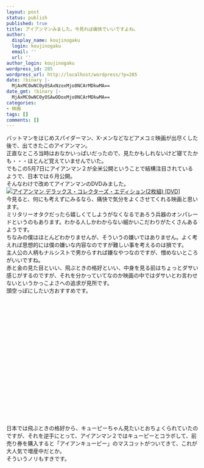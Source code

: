 ```yaml
---
layout: post
status: publish
published: true
title: アイアンマンみました。今見れば痛快でいいですよね。
author:
  display_name: koujinogaku
  login: koujinogaku
  email: ''
  url: ''
author_login: koujinogaku
wordpress_id: 285
wordpress_url: http://localhost/wordpress/?p=285
date: !binary |-
  MjAxMC0wNC0yOSAxNzoxMjo0NCArMDkwMA==
date_gmt: !binary |-
  MjAxMC0wNC0yOSAwODoxMjo0NCArMDkwMA==
categories:
- 映画
tags: []
comments: []
---
```

<p>バットマンをはじめスパイダーマン、X-メンなどなどアメコミ映画が出尽くした後で、出てきたこのアイアンマン。<br />
正直なところ当時はおなかいっぱいだったので、見たかもしれないけど寝てたかも・・・ほとんど覚えていませんでいた。<br />
でもこの5月7日にアイアンマン２が全米公開ということで結構注目されているようで、日本では６月公開。<br />
そんなわけで改めてアイアンマンのDVDみました。<br />
<a href="http://www.amazon.co.jp/gp/product/B002PJ5QQC?ie=UTF8&tag=koujinogakuse-22&linkCode=as2&camp=247&creative=7399&creativeASIN=B002PJ5QQC"><img src="http://ecx.images-amazon.com/images/I/519okKMoi4L._SL160_AA115_.jpg" alt="アイアンマン デラックス・コレクターズ・エディション(2枚組) [DVD]"></a><img src="http://www.assoc-amazon.jp/e/ir?t=koujinogakuse-22&l=as2&o=9&a=B002PJ5QQC" width="1" height="1" border="0" alt="" style="border:none !important; margin:0px !important;" /><br />
今見ると、何にも考えずにみるなら、痛快で気分をよくさせてくれる映画と思います。<br />
ミリタリーオタクだったら嬉しくてしようがなくなるであろう兵器のオンパレードというのもあります。わかる人しかわからない細かいこだわりがたくさんあるようです。<br />
ちなみの僕はほとんどわかりませんが、そういうの嫌いではありません。よく考えれば思想的には僕の嫌いな内容なのですが難しい事を考えるのは損です。<br />
主人公の人柄もナルシストで男からすれば嫌なやつなのですが、憎めないところがいいですね。<br />
赤と金の見た目といい、飛ぶときの格好といい、中身を見る前はちょっとダサい感じがするのですが、それを分かっていてなのか映画の中ではダサいとわ言わせないというかっこよさへの追求が見所です。<br />
頭空っぽにしたい方おすすめです。<br />
<object width="560" height="340"><param name="movie" value="http://www.youtube.com/v/vhgzIM-9lfA&hl=ja_JP&fs=1&"></param><param name="allowFullScreen" value="true"></param><param name="allowscriptaccess" value="always"></param><embed src="http://www.youtube.com/v/vhgzIM-9lfA&hl=ja_JP&fs=1&" type="application/x-shockwave-flash" allowscriptaccess="always" allowfullscreen="true" width="560" height="340"></embed></object><br />
日本では飛ぶときの格好から、キューピーちゃん見たいとおちょくられていたのですが、それを逆手にとって、アイアンマン２ではキューピーとコラボして、前売り券を購入すると「アイアンキューピー」のマスコットがついてきて、これが大人気で増産中だとか。<br />
そういうノリもすきです。</p>

